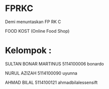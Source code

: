 # FPRKC
Demi menuntaskan FP RK C


FOOD KOST (Online Food Shop)


# Kelompok :

SULTAN BONAR MARTINUS 5114100006  bonardo

NURUL AZIZAH  5114100090  uyunna

AHMAD BILAL 5114100121  ahmadbilalessensift

